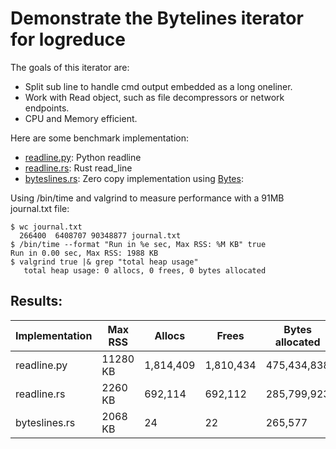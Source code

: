 # Demonstrate the Bytelines iterator for logreduce

The goals of this iterator are:

- Split sub line to handle cmd output embedded as a long oneliner.
- Work with Read object, such as file decompressors or network endpoints.
- CPU and Memory efficient.

Here are some benchmark implementation:

- [readline.py](./readline.py): Python readline
- [readline.rs](./readline.rs): Rust read_line
- [byteslines.rs](./byteslines.rs): Zero copy implementation using [Bytes](https://docs.rs/bytes/):

Using /bin/time and valgrind to measure performance with a 91MB journal.txt file:

```
$ wc journal.txt
  266400  6408707 90348877 journal.txt
$ /bin/time --format "Run in %e sec, Max RSS: %M KB" true
Run in 0.00 sec, Max RSS: 1988 KB
$ valgrind true |& grep "total heap usage"
   total heap usage: 0 allocs, 0 frees, 0 bytes allocated
```

## Results:

| Implementation | Max RSS  | Allocs    | Frees     | Bytes allocated | Run time |
|----------------|----------|-----------|-----------|-----------------|----------|
| readline.py    | 11280 KB | 1,814,409 | 1,810,434 |     475,434,838 | 0.49 sec |
| readline.rs    |  2260 KB |   692,114 |   692,112 |     285,799,923 | 0.15 sec |
| byteslines.rs  |  2068 KB |        24 |        22 |         265,577 | 0.12 sec |
